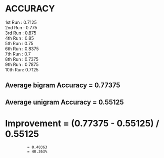 # ACCURACY

1st Run : 0.7125 <br />
2nd Run : 0.775  <br />
3rd Run : 0.875 <br />
4th Run : 0.85 <br />
5th Run : 0.75  <br />
6th Run : 0.8375 <br />
7th Run : 0.7 <br />
8th Run : 0.7375 <br />
9th Run : 0.7875 <br />
10th Run: 0.7125 <br />

## Average bigram Accuracy = 0.77375
## Average unigram Accuracy = 0.55125

# Improvement = (0.77375 - 0.55125) / 0.55125 
              = 0.40363
              = 40.363%
